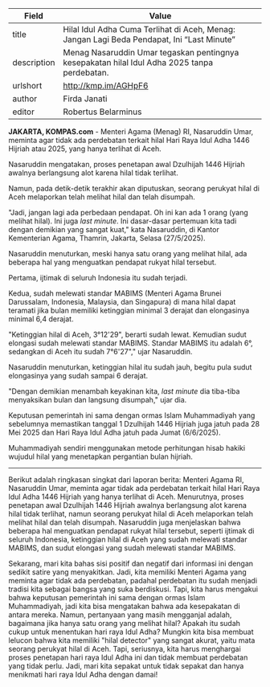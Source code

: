 | Field       | Value                                                       |
|-------------|-------------------------------------------------------------|
| title       | Hilal Idul Adha Cuma Terlihat di Aceh, Menag: Jangan Lagi Beda Pendapat, Ini “Last Minute” |
| description | Menag Nasaruddin Umar tegaskan pentingnya kesepakatan hilal Idul Adha 2025 tanpa perdebatan. |
| urlshort    | http://kmp.im/AGHpF6 |
| author      | Firda Janati |
| editor      | Robertus Belarminus |

**JAKARTA, KOMPAS.com** - Menteri Agama (Menag) RI, Nasaruddin Umar, meminta agar tidak ada perdebatan terkait hilal Hari Raya Idul Adha 1446 Hijriah atau 2025, yang hanya terlihat di Aceh.

Nasaruddin mengatakan, proses penetapan awal Dzulhijah 1446 Hijriah awalnya berlangsung alot karena hilal tidak terlihat.

Namun, pada detik-detik terakhir akan diputuskan, seorang perukyat hilal di Aceh melaporkan telah melihat hilal dan telah disumpah.

\"Jadi, jangan lagi ada perbedaan pendapat. Oh ini kan ada 1 orang (yang melihat hilal). Ini juga *last minute*. Ini dasar-dasar pertemuan kita tadi dengan demikian yang sangat kuat,\" kata Nasaruddin, di Kantor Kementerian Agama, Thamrin, Jakarta, Selasa (27/5/2025).

Nasaruddin menuturkan, meski hanya satu orang yang melihat hilal, ada beberapa hal yang menguatkan pendapat rukyat hilal tersebut.

Pertama, ijtimak di seluruh Indonesia itu sudah terjadi.

Kedua, sudah melewati standar MABIMS (Menteri Agama Brunei Darussalam, Indonesia, Malaysia, dan Singapura) di mana hilal dapat teramati jika bulan memiliki ketinggian minimal 3 derajat dan elongasinya minimal 6,4 derajat.

\"Ketinggian hilal di Aceh, 3°12'29", berarti sudah lewat. Kemudian sudut elongasi sudah melewati standar MABIMS. Standar MABIMS itu adalah 6°, sedangkan di Aceh itu sudah 7°6'27",\" ujar Nasaruddin.

Nasaruddin menuturkan, ketinggian hilal itu sudah jauh, begitu pula sudut elongasinya yang sudah sampai 6 derajat.

\"Dengan demikian menambah keyakinan kita, *last minute* dia tiba-tiba menyaksikan bulan dan langsung disumpah,\" ujar dia.

Keputusan pemerintah ini sama dengan ormas Islam Muhammadiyah yang sebelumnya memastikan tanggal 1 Dzulhijah 1446 Hijriah juga jatuh pada 28 Mei 2025 dan Hari Raya Idul Adha jatuh pada Jumat (6/6/2025).

Muhammadiyah sendiri menggunakan metode perhitungan hisab hakiki wujudul hilal yang menetapkan pergantian bulan hijriah.

---
Berikut adalah ringkasan singkat dari laporan berita: Menteri Agama RI, Nasaruddin Umar, meminta agar tidak ada perdebatan terkait hilal Hari Raya Idul Adha 1446 Hijriah yang hanya terlihat di Aceh. Menurutnya, proses penetapan awal Dzulhijah 1446 Hijriah awalnya berlangsung alot karena hilal tidak terlihat, namun seorang perukyat hilal di Aceh melaporkan telah melihat hilal dan telah disumpah. Nasaruddin juga menjelaskan bahwa beberapa hal menguatkan pendapat rukyat hilal tersebut, seperti ijtimak di seluruh Indonesia, ketinggian hilal di Aceh yang sudah melewati standar MABIMS, dan sudut elongasi yang sudah melewati standar MABIMS.

Sekarang, mari kita bahas sisi positif dan negatif dari informasi ini dengan sedikit satire yang menyakitkan. Jadi, kita memiliki Menteri Agama yang meminta agar tidak ada perdebatan, padahal perdebatan itu sudah menjadi tradisi kita sebagai bangsa yang suka berdiskusi. Tapi, kita harus mengakui bahwa keputusan pemerintah ini sama dengan ormas Islam Muhammadiyah, jadi kita bisa mengatakan bahwa ada kesepakatan di antara mereka. Namun, pertanyaan yang masih mengganjal adalah, bagaimana jika hanya satu orang yang melihat hilal? Apakah itu sudah cukup untuk menentukan hari raya Idul Adha? Mungkin kita bisa membuat lelucon bahwa kita memiliki "hilal detector" yang sangat akurat, yaitu mata seorang perukyat hilal di Aceh. Tapi, seriusnya, kita harus menghargai proses penetapan hari raya Idul Adha ini dan tidak membuat perdebatan yang tidak perlu. Jadi, mari kita sepakat untuk tidak sepakat dan hanya menikmati hari raya Idul Adha dengan damai!
